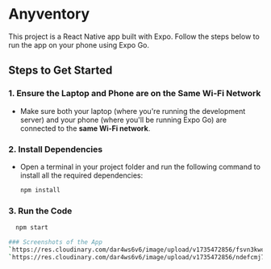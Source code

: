 # Anyventory

This project is a React Native app built with Expo. Follow the steps below to run the app on your phone using Expo Go.

## Steps to Get Started

### 1. Ensure the Laptop and Phone are on the Same Wi-Fi Network
- Make sure both your laptop (where you're running the development server) and your phone (where you'll be running Expo Go) are connected to the **same Wi-Fi network**.

### 2. Install Dependencies
- Open a terminal in your project folder and run the following command to install all the required dependencies:
  ```bash
  npm install
### 3. Run the Code
```bash
  npm start

### Screenshots of the App
`https://res.cloudinary.com/dar4ws6v6/image/upload/v1735472856/fsvn3kwqurfprediipvs.jpg`
`https://res.cloudinary.com/dar4ws6v6/image/upload/v1735472856/ndefcmj7y5c5xqra1lcs.jpg`
